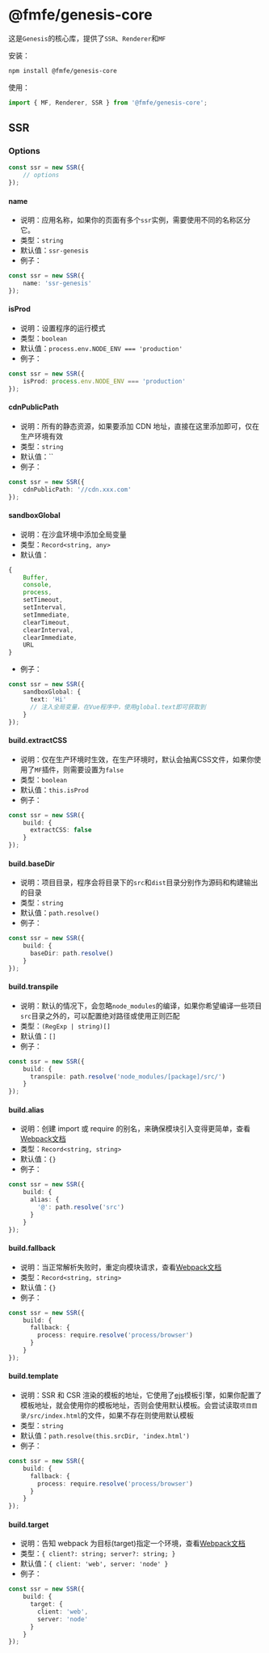 # @fmfe/genesis-core
这是`Genesis`的核心库，提供了`SSR`、`Renderer`和`MF`

安装：
```bash
npm install @fmfe/genesis-core
```
使用：
```ts
import { MF, Renderer, SSR } from '@fmfe/genesis-core';

```
## SSR
### Options
```ts
const ssr = new SSR({
    // options
});
```
#### name
  - 说明：应用名称，如果你的页面有多个`ssr`实例，需要使用不同的名称区分它。
  - 类型：`string`
  - 默认值：`ssr-genesis`
  - 例子：
```ts
const ssr = new SSR({
    name: 'ssr-genesis'
});
```

#### isProd
  - 说明：设置程序的运行模式
  - 类型：`boolean`
  - 默认值：`process.env.NODE_ENV === 'production'`
  - 例子：
```ts
const ssr = new SSR({
    isProd: process.env.NODE_ENV === 'production'
});
```

#### cdnPublicPath
  - 说明：所有的静态资源，如果要添加 CDN 地址，直接在这里添加即可，仅在生产环境有效
  - 类型：`string`
  - 默认值：``
  - 例子：
```ts
const ssr = new SSR({
    cdnPublicPath: '//cdn.xxx.com'
});
```

#### sandboxGlobal
  - 说明：在沙盒环境中添加全局变量
  - 类型：`Record<string, any>`
  - 默认值：
```ts
{
    Buffer,
    console,
    process,
    setTimeout,
    setInterval,
    setImmediate,
    clearTimeout,
    clearInterval,
    clearImmediate,
    URL
}
``` 
  - 例子：
```ts
const ssr = new SSR({
    sandboxGlobal: {
      text: 'Hi'
      // 注入全局变量，在Vue程序中，使用global.text即可获取到
    }
});

```

#### build.extractCSS
  - 说明：仅在生产环境时生效，在生产环境时，默认会抽离CSS文件，如果你使用了`MF`插件，则需要设置为`false`
  - 类型：`boolean`
  - 默认值：`this.isProd`
  - 例子：
```ts
const ssr = new SSR({
    build: {
      extractCSS: false
    }
});
```

#### build.baseDir
  - 说明：项目目录，程序会将目录下的`src`和`dist`目录分别作为源码和构建输出的目录
  - 类型：`string`
  - 默认值：`path.resolve()`
  - 例子：
```ts
const ssr = new SSR({
    build: {
      baseDir: path.resolve()
    }
});
```
#### build.transpile
  - 说明：默认的情况下，会忽略`node_modules`的编译，如果你希望编译一些项目`src`目录之外的，可以配置绝对路径或使用正则匹配
  - 类型：`(RegExp | string)[]`
  - 默认值：`[]`
  - 例子：
```ts
const ssr = new SSR({
    build: {
      transpile: path.resolve('node_modules/[package]/src/')
    }
});
```
#### build.alias
  - 说明：创建 import 或 require 的别名，来确保模块引入变得更简单，查看[Webpack文档](https://webpack.docschina.org/configuration/resolve/#resolvealias)
  - 类型：`Record<string, string>`
  - 默认值：`{}`
  - 例子：
```ts
const ssr = new SSR({
    build: {
      alias: {
        '@': path.resolve('src')
      }
    }
});
```

#### build.fallback
  - 说明：当正常解析失败时，重定向模块请求，查看[Webpack文档](https://webpack.docschina.org/configuration/resolve/#resolvefallback)
  - 类型：`Record<string, string>`
  - 默认值：`{}`
  - 例子：
```ts
const ssr = new SSR({
    build: {
      fallback: {
        process: require.resolve('process/browser')
      }
    }
});
```

#### build.template
  - 说明：SSR 和 CSR 渲染的模板的地址，它使用了[ejs](https://github.com/mde/ejs)模板引擎，如果你配置了模板地址，就会使用你的模板地址，否则会使用默认模板。会尝试读取`项目目录/src/index.html`的文件，如果不存在则使用默认模板
  - 类型：`string`
  - 默认值：`path.resolve(this.srcDir, 'index.html')`
  - 例子：
```ts
const ssr = new SSR({
    build: {
      fallback: {
        process: require.resolve('process/browser')
      }
    }
});
```

#### build.target
  - 说明：告知 webpack 为目标(target)指定一个环境，查看[Webpack文档](https://webpack.docschina.org/configuration/target/#string)
  - 类型：`{ client?: string; server?: string; }`
  - 默认值：`{ client: 'web', server: 'node' }`
  - 例子：
```ts
const ssr = new SSR({
    build: {
      target: {
        client: 'web',
        server: 'node'
      }
    }
});
```
